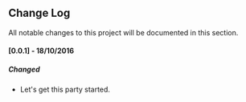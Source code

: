 ## Change Log
All notable changes to this project will be documented in this section.

#### [0.0.1] - 18/10/2016
##### Changed
- Let's get this party started.